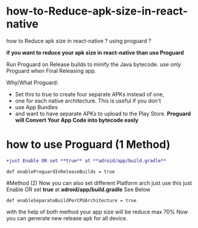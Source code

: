 # how-to-Reduce-apk-size-in-react-native
how to Reduce apk size in react-native ? using proguard ?

**if you want to reduce your apk size in react-native than use Proguard**

 Run Proguard on Release builds to minify the Java bytecode.
 use only Proguard when Final Releasing app.

Why/What Proguard:
 * Set this to true to create four separate APKs instead of one,
 * one for each native architecture. This is useful if you don't
 * use App Bundles
 * and want to have separate APKs to upload to the Play Store.
 **Proguard will Convert Your App Code into bytecode easly**
 # how to use Proguard (1 Method)
 ```diff
 +just Enable OR set **true** at **adroid/app/build.gradle**
 ```
 ```
 def enableProguardInReleaseBuilds = true
 ```
#Method (2)
Now you can also set different Platform arch just use this
 just Enable OR set **true** at **adroid/app/build.gradle**
 See Below
```
def enableSeparateBuildPerCPUArchitecture = true
```

with the help of both method your app size will be reduce max 70% 
Now you can generate new release apk for all device.
